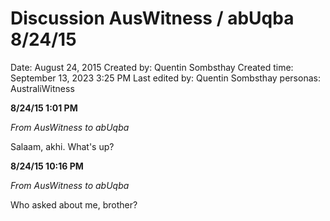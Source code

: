 # Discussion AusWitness / abUqba 8/24/15

Date: August 24, 2015
Created by: Quentin Sombsthay
Created time: September 13, 2023 3:25 PM
Last edited by: Quentin Sombsthay
personas: AustraliWitness

**8/24/15 1:01 PM** 

*From AusWitness to abUqba*

Salaam, akhi. What's up?

**8/24/15 10:16 PM** 

*From AusWitness to abUqba*

Who asked about me, brother?